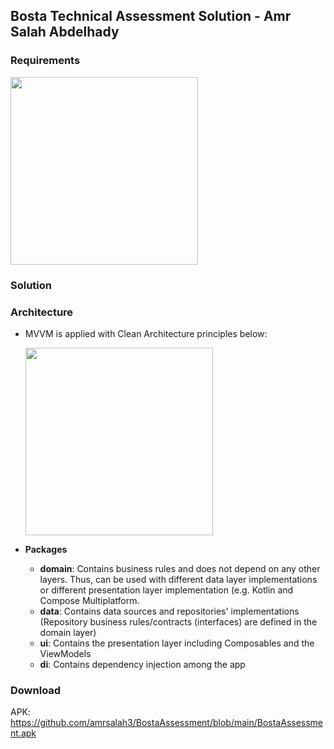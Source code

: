 ## Bosta Technical Assessment Solution - Amr Salah Abdelhady

### Requirements
<img src="https://github.com/amrsalah3/BostaAssessment/assets/52531091/86b28a05-deff-4bae-9544-b21971dc7310" width=300>

### Solution
[](https://github.com/amrsalah3/BostaAssessment/assets/52531091/7cb8199f-219f-40e0-8923-03401c4010e6)

### Architecture
- MVVM is applied with Clean Architecture principles below:
  
  <img src="https://github.com/amrsalah3/BostaAssessment/assets/52531091/e009fefa-804f-49fb-a53a-db4c4d321fc2" width=300>

- **Packages** 

  - **domain**: Contains business rules and does not depend on any other layers. Thus, can be used with different data layer implementations or different presentation layer implementation (e.g. Kotlin and Compose Multiplatform.
  - **data**: Contains data sources and repositories' implementations (Repository business rules/contracts (interfaces) are defined in the domain layer)
  - **ui**: Contains the presentation layer including Composables and the ViewModels
  - **di**: Contains dependency injection among the app

### Download
APK: https://github.com/amrsalah3/BostaAssessment/blob/main/BostaAssessment.apk
